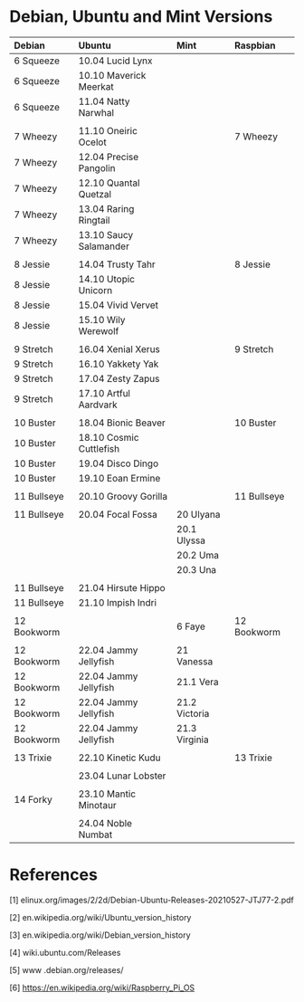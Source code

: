 # Debian, Ubuntu and Mint Versions



| Debian               | Ubuntu                  | Mint                | Raspbian             | 
| :------------------- | :---------------------- | :------------------ | :------------------- |
| 6 Squeeze            | 10.04 Lucid Lynx        |                     |                      | 
| 6 Squeeze            | 10.10 Maverick Meerkat  |                     |                      |
| 6 Squeeze            | 11.04 Natty Narwhal     |                     |                      |
|                      |                         |                     |                      |
| 7 Wheezy             | 11.10 Oneiric Ocelot    |                     | 7 Wheezy             |
| 7 Wheezy             | 12.04 Precise Pangolin  |                     |                      | 
| 7 Wheezy             | 12.10 Quantal Quetzal   |                     |                      | 
| 7 Wheezy             | 13.04 Raring Ringtail   |                     |                      | 
| 7 Wheezy             | 13.10 Saucy Salamander  |                     |                      |
|                      |                         |                     |                      |
| 8 Jessie             | 14.04 Trusty Tahr       |                     | 8 Jessie             |
| 8 Jessie             | 14.10 Utopic Unicorn    |                     |                      | 
| 8 Jessie             | 15.04 Vivid Vervet      |                     |                      | 
| 8 Jessie             | 15.10 Wily Werewolf     |                     |                      | 
|                      |                         |                     |                      |
| 9 Stretch            | 16.04 Xenial Xerus      |                     | 9 Stretch            | 
| 9 Stretch            | 16.10 Yakkety Yak       |                     |                      | 
| 9 Stretch            | 17.04 Zesty Zapus       |                     |                      | 
| 9 Stretch            | 17.10 Artful Aardvark   |                     |                      | 
|                      |                         |                     |                      |
| 10 Buster            | 18.04 Bionic Beaver     |                     | 10 Buster            |
| 10 Buster            | 18.10 Cosmic Cuttlefish |                     |                      |
| 10 Buster            | 19.04 Disco Dingo       |                     |                      |
| 10 Buster            | 19.10 Eoan Ermine       |                     |                      |
|                      |                         |                     |                      |
| 11 Bullseye          | 20.10 Groovy Gorilla    |                     | 11	Bullseye          | 
|                      |                         |                     |                      |
| 11 Bullseye          | 20.04 Focal Fossa       | 20	Ulyana           |                      |
|                      |                         | 20.1	Ulyssa         |                      |
|                      |                         | 20.2	Uma            |                      |
|                      |                         | 20.3	Una            |                      |
|                      |                         |                     |                      |
| 11 Bullseye          | 21.04 Hirsute Hippo     |                     |                      |
| 11 Bullseye          | 21.10 Impish Indri      |                     |                      |
|                      |                         |                     |                      |
| 12 Bookworm          |                         | 6 Faye              | 12	Bookworm          |
|                      |                         |                     |                      |
| 12 Bookworm          | 22.04 Jammy Jellyfish   | 21 Vanessa          |                      |
| 12 Bookworm          | 22.04 Jammy Jellyfish   | 21.1 Vera           |                      |
| 12 Bookworm          | 22.04 Jammy Jellyfish   | 21.2 Victoria       |                      |
| 12 Bookworm          | 22.04 Jammy Jellyfish   | 21.3 Virginia       |                      |
|                      |                         |                     |                      |
| 13 Trixie	           | 22.10 Kinetic Kudu      |                     | 13	Trixie            |
|                      |                         |                     |                      |
|                      | 23.04 Lunar Lobster     |                     |                      |
|                      |                         |                     |                      |
| 14	Forky	           | 23.10 Mantic Minotaur   |                     |                      |
|                      |                         |                     |                      |
|                      | 24.04 Noble Numbat      |                     |                      |

# References

[1]    elinux.org/images/2/2d/Debian-Ubuntu-Releases-20210527-JTJ77-2.pdf

[2]    en.wikipedia.org/wiki/Ubuntu_version_history

[3]    en.wikipedia.org/wiki/Debian_version_history

[4]    wiki.ubuntu.com/Releases

[5]    www .debian.org/releases/

[6]    https://en.wikipedia.org/wiki/Raspberry_Pi_OS






